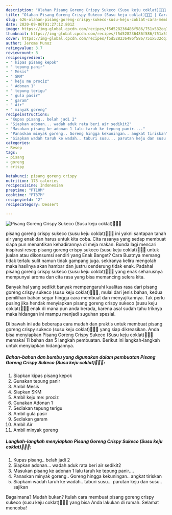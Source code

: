 ```yaml
---
description: "Olahan Pisang Goreng Crispy Sukeco (Susu keju coklat)🍌🧀🍫 | Cara Membuat Pisang Goreng Crispy Sukeco (Susu keju coklat)🍌🧀🍫 Yang Bisa Manjain Lidah"
title: "Olahan Pisang Goreng Crispy Sukeco (Susu keju coklat)🍌🧀🍫 | Cara Membuat Pisang Goreng Crispy Sukeco (Susu keju coklat)🍌🧀🍫 Yang Bisa Manjain Lidah"
slug: 626-olahan-pisang-goreng-crispy-sukeco-susu-keju-coklat-cara-membuat-pisang-goreng-crispy-sukeco-susu-keju-coklat-yang-bisa-manjain-lidah
date: 2020-09-06T01:27:12.801Z
image: https://img-global.cpcdn.com/recipes/f5d528236486f586/751x532cq70/pisang-goreng-crispy-sukeco-susu-keju-coklat🍌🧀🍫-foto-resep-utama.jpg
thumbnail: https://img-global.cpcdn.com/recipes/f5d528236486f586/751x532cq70/pisang-goreng-crispy-sukeco-susu-keju-coklat🍌🧀🍫-foto-resep-utama.jpg
cover: https://img-global.cpcdn.com/recipes/f5d528236486f586/751x532cq70/pisang-goreng-crispy-sukeco-susu-keju-coklat🍌🧀🍫-foto-resep-utama.jpg
author: Jerome Munoz
ratingvalue: 3.7
reviewcount: 8
recipeingredient:
- " kipas pisang kepok"
- " tepung panir"
- " Mesis"
- " SKM"
- " keju me prociz"
- " Adonan 1"
- " tepung terigu"
- " gula pasir"
- " garam"
- " Air"
- " minyak goreng"
recipeinstructions:
- "Kupas pisang.. belah jadi 2"
- "Siapkan adonan... wadah aduk rata beri air sedikit2"
- "Masukan pisang ke adonan 1 lalu taruh ke tepung panir...."
- "Panaskan minyak goreng.. Goreng hingga kekuningan.. angkat tiriskan"
- "Siapkam wadah taruh ke wadah.. taburi susu... parutan keju dan susu.. sajikan"
categories:
- Resep
tags:
- pisang
- goreng
- crispy

katakunci: pisang goreng crispy 
nutrition: 173 calories
recipecuisine: Indonesian
preptime: "PT10M"
cooktime: "PT37M"
recipeyield: "2"
recipecategory: Dessert

---
```



![Pisang Goreng Crispy Sukeco (Susu keju coklat)🍌🧀🍫](https://img-global.cpcdn.com/recipes/f5d528236486f586/751x532cq70/pisang-goreng-crispy-sukeco-susu-keju-coklat🍌🧀🍫-foto-resep-utama.jpg)


pisang goreng crispy sukeco (susu keju coklat)🍌🧀🍫 ini yakni santapan tanah air yang enak dan harus untuk kita coba. Cita rasanya yang sedap membuat siapa pun menantikan kehadirannya di meja makan.
Bunda lagi mencari inspirasi resep pisang goreng crispy sukeco (susu keju coklat)🍌🧀🍫 untuk jualan atau dikonsumsi sendiri yang Enak Banget? Cara Buatnya memang tidak terlalu sulit namun tidak gampang juga. sekiranya keliru mengolah maka hasilnya akan hambar dan justru cenderung tidak enak. Padahal pisang goreng crispy sukeco (susu keju coklat)🍌🧀🍫 yang enak seharusnya mempunyai aroma dan cita rasa yang bisa memancing selera kita.



Banyak hal yang sedikit banyak mempengaruhi kualitas rasa dari pisang goreng crispy sukeco (susu keju coklat)🍌🧀🍫, mulai dari jenis bahan, kedua pemilihan bahan segar hingga cara membuat dan menyajikannya. Tak perlu pusing jika hendak menyiapkan pisang goreng crispy sukeco (susu keju coklat)🍌🧀🍫 enak di mana pun anda berada, karena asal sudah tahu triknya maka hidangan ini mampu menjadi suguhan spesial.


Di bawah ini ada beberapa cara mudah dan praktis untuk membuat pisang goreng crispy sukeco (susu keju coklat)🍌🧀🍫 yang siap dikreasikan. Anda bisa menyiapkan Pisang Goreng Crispy Sukeco (Susu keju coklat)🍌🧀🍫 memakai 11 bahan dan 5 langkah pembuatan. Berikut ini langkah-langkah untuk menyiapkan hidangannya.

<!--inarticleads1-->

##### Bahan-bahan dan bumbu yang digunakan dalam pembuatan Pisang Goreng Crispy Sukeco (Susu keju coklat)🍌🧀🍫:

1. Siapkan  kipas pisang kepok
1. Gunakan  tepung panir
1. Ambil  Mesis
1. Siapkan  SKM
1. Ambil  keju me: prociz
1. Gunakan  Adonan 1
1. Sediakan  tepung terigu
1. Ambil  gula pasir
1. Sediakan  garam
1. Ambil  Air
1. Ambil  minyak goreng




<!--inarticleads2-->

##### Langkah-langkah menyiapkan Pisang Goreng Crispy Sukeco (Susu keju coklat)🍌🧀🍫:

1. Kupas pisang.. belah jadi 2
1. Siapkan adonan... wadah aduk rata beri air sedikit2
1. Masukan pisang ke adonan 1 lalu taruh ke tepung panir....
1. Panaskan minyak goreng.. Goreng hingga kekuningan.. angkat tiriskan
1. Siapkam wadah taruh ke wadah.. taburi susu... parutan keju dan susu.. sajikan




Bagaimana? Mudah bukan? Itulah cara membuat pisang goreng crispy sukeco (susu keju coklat)🍌🧀🍫 yang bisa Anda lakukan di rumah. Selamat mencoba!
